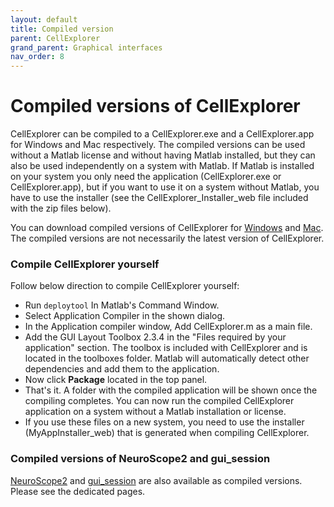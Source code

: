```yaml
---
layout: default
title: Compiled version
parent: CellExplorer
grand_parent: Graphical interfaces
nav_order: 8
---
```

# Compiled versions of CellExplorer
CellExplorer can be compiled to a CellExplorer.exe and a CellExplorer.app for Windows and Mac respectively. The compiled versions can be used without a Matlab license and without having Matlab installed, but they can also be used independently on a system with Matlab. If Matlab is installed on your system you only need the application (CellExplorer.exe or CellExplorer.app), but if you want to use it on a system without Matlab, you have to use the installer (see the CellExplorer_Installer_web file included with the zip files below).

You can download compiled versions of CellExplorer for [Windows](https://buzsakilab.com/CellExplorer/CellExplorer_Win.zip) and [Mac](https://buzsakilab.com/CellExplorer/CellExplorer_Mac.zip). The compiled versions are not necessarily the latest version of CellExplorer.

### Compile CellExplorer yourself
Follow below direction to compile CellExplorer yourself:
* Run `deploytool` In Matlab's Command Window. 
* Select Application Compiler in the shown dialog.
* In the Application compiler window, Add CellExplorer.m as a main file. 
* Add the GUI Layout Toolbox 2.3.4 in the "Files required by your application" section. The toolbox is included with CellExplorer and is located in the toolboxes folder. Matlab will automatically detect other dependencies and add them to the application.
* Now click __Package__ located in the top panel.
* That's it. A folder with the compiled application will be shown once the compiling completes. You can now run the compiled CellExplorer application on a system without a Matlab installation or license.
* If you use these files on a new system, you need to use the installer (MyAppInstaller_web) that is generated when compiling CellExplorer.

### Compiled versions of NeuroScope2 and gui_session
[NeuroScope2](https://cellexplorer.org/interface/neuroscope2/#compiled-versions-of-neuroscope2) and [gui_session](https://cellexplorer.org/interface/gui_session/) are also available as compiled versions. Please see the dedicated pages. 
